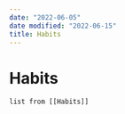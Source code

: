 ```yaml
---
date: "2022-06-05"
date modified: "2022-06-15"
title: Habits
---
```


# Habits
```dataview
list from [[Habits]]
```
